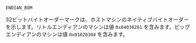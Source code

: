 ```
ENDIAN_BOM
```

32ビットバイトオーダーマークは、ホストマシンのネイティブバイトオーダーを示します。リトルエンディアンのマシンは値 `0x04030201` を含みます。ビッグエンディアンのマシンは値 `0x01020304` を含みます。
